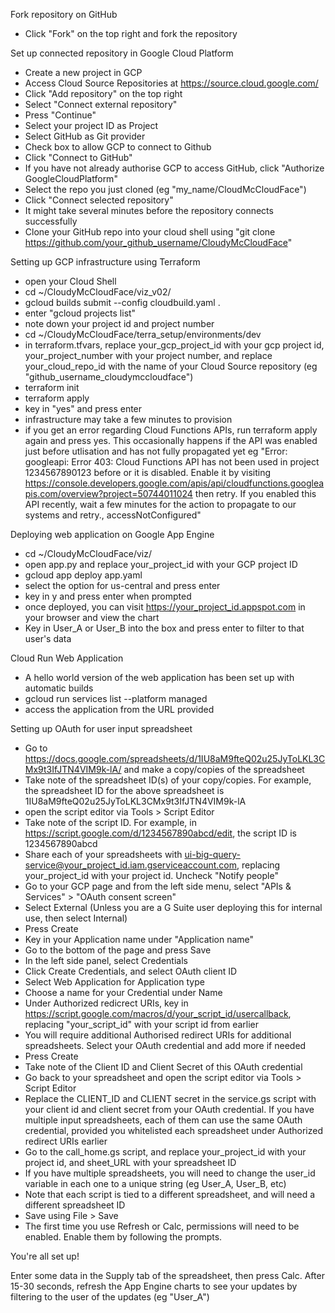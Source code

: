 Fork repository on GitHub
- Click "Fork" on the top right and fork the repository

Set up connected repository in Google Cloud Platform
- Create a new project in GCP
- Access Cloud Source Repositories at https://source.cloud.google.com/
- Click "Add repository" on the top right
- Select "Connect external repository"
- Press "Continue"
- Select your project ID as Project
- Select GitHub as Git provider
- Check box to allow GCP to connect to Github
- Click "Connect to GitHub"
- If you have not already authorise GCP to access GitHub, click "Authorize GoogleCloudPlatform"
- Select the repo you just cloned (eg "my_name/CloudMcCloudFace")
- Click "Connect selected repository"
- It might take several minutes before the repository connects successfully
- Clone your GitHub repo into your cloud shell using "git clone https://github.com/your_github_username/CloudyMcCloudFace"

Setting up GCP infrastructure using Terraform
- open your Cloud Shell
- cd ~/CloudyMcCloudFace/viz_v02/
- gcloud builds submit --config cloudbuild.yaml .
- enter "gcloud projects list"
- note down your project id and project number
- cd ~/CloudyMcCloudFace/terra_setup/environments/dev
- in terraform.tfvars, replace your_gcp_project_id with your gcp project id, your_project_number with your project number, and replace your_cloud_repo_id with the name of your Cloud Source repository (eg "github_username_cloudymccloudface")
- terraform init
- terraform apply
- key in "yes" and press enter
- infrastructure may take a few minutes to provision
- if you get an error regarding Cloud Functions APIs, run terraform apply again and press yes. This occasionally happens if the API was enabled just before utlisation and has not fully propagated yet
   eg "Error: googleapi: Error 403: Cloud Functions API has not been used in project 1234567890123 before or it is disabled. Enable it by visiting https://console.developers.google.com/apis/api/cloudfunctions.googleapis.com/overview?project=50744011024 then retry. If you enabled this API recently, wait a few minutes for the action to propagate to our systems and retry., accessNotConfigured"

Deploying web application on Google App Engine
- cd ~/CloudyMcCloudFace/viz/
- open app.py and replace your_project_id with your GCP project ID
- gcloud app deploy app.yaml
- select the option for us-central and press enter
- key in y and press enter when prompted
- once deployed, you can visit https://your_project_id.appspot.com in your browser and view the chart
- Key in User_A or User_B into the box and press enter to filter to that user's data

Cloud Run Web Application
- A hello world version of the web application has been set up with automatic builds
- gcloud run services list --platform managed
- access the application from the URL provided

Setting up OAuth for user input spreadsheet
- Go to https://docs.google.com/spreadsheets/d/1IU8aM9fteQ02u25JyToLKL3CMx9t3IfJTN4VIM9k-lA/ and make a copy/copies of the spreadsheet
- Take note of the spreadsheet ID(s) of your copy/copies. For example, the spreadsheet ID for the above spreadsheet is 1IU8aM9fteQ02u25JyToLKL3CMx9t3IfJTN4VIM9k-lA
- open the script editor via Tools > Script Editor
- Take note of the script ID. For example, in https://script.google.com/d/1234567890abcd/edit, the script ID is 1234567890abcd
- Share each of your spreadsheets with ui-big-query-service@your_project_id.iam.gserviceaccount.com, replacing your_project_id with your project id. Uncheck "Notify people"
- Go to your GCP page and from the left side menu, select "APIs & Services" > "OAuth consent screen"
- Select External (Unless you are a G Suite user deploying this for internal use, then select Internal)
- Press Create
- Key in your Application name under "Application name"
- Go to the bottom of the page and press Save
- In the left side panel, select Credentials
- Click Create Credentials, and select OAuth client ID
- Select Web Application for Application type
- Choose a name for your Credential under Name
- Under Authorized redicrect URIs, key in https://script.google.com/macros/d/your_script_id/usercallback, replacing "your_script_id" with your script id from earlier
- You will require additional Authorised redirect URIs for additional spreadsheets. Select your OAuth credential and add more if needed
- Press Create
- Take note of the Client ID and Client Secret of this OAuth credential
- Go back to your spreadsheet and open the script editor via Tools > Script Editor
- Replace the CLIENT_ID and CLIENT secret in the service.gs script with your client id and client secret from your OAuth credential. If you have multiple input spreadsheets, each of them can use the same OAuth credential, provided you whitelisted each spreadsheet under Authorized redirect URIs earlier
- Go to the call_home.gs script, and replace your_project_id with your project id, and sheet_URL with your spreadsheet ID
- If you have multiple spreadsheets, you will need to change the user_id variable in each one to a unique string (eg User_A, User_B, etc)
- Note that each script is tied to a different spreadsheet, and will need a different spreadsheet ID
- Save using File > Save
- The first time you use Refresh or Calc, permissions will need to be enabled. Enable them by following the prompts.

You're all set up! 

Enter some data in the Supply tab of the spreadsheet, then press Calc. 
After 15-30 seconds, refresh the App Engine charts to see your updates by filtering to the user of the updates (eg "User_A")
